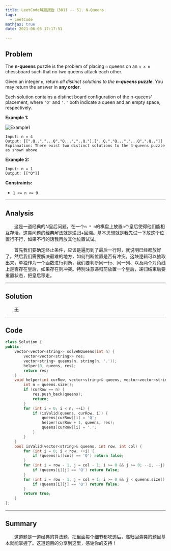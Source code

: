 ```yaml
---
title: LeetCode解题报告（381) -- 51. N-Queens
tags:
  - LeetCode
mathjax: true
date: 2021-06-05 17:17:51

---
```


## Problem

The **n-queens** puzzle is the problem of placing `n` queens on an `n x n` chessboard such that no two queens attack each other.

Given an integer `n`, return *all distinct solutions to the **n-queens puzzle***. You may return the answer in **any order**.

Each solution contains a distinct board configuration of the n-queens' placement, where `'Q'` and `'.'` both indicate a queen and an empty space, respectively.

<!-- more -->

**Example 1:**

![Example1](https://assets.leetcode.com/uploads/2020/11/13/queens.jpg)

```
Input: n = 4
Output: [[".Q..","...Q","Q...","..Q."],["..Q.","Q...","...Q",".Q.."]]
Explanation: There exist two distinct solutions to the 4-queens puzzle as shown above
```

**Example 2:**

```
Input: n = 1
Output: [["Q"]]
```



**Constraints:**

- `1 <= n <= 9`

------

## Analysis

&emsp;&emsp;这是一道经典的N皇后问题，在一个`n * n`的棋盘上放置`n`个皇后使得他们能相互存活，这类问题的经典解法就是递归+回溯。基本思想就是我先试一下放这个位置行不行，如果不行的话我再放其他位置试试。

 &emsp;&emsp;首先我们要确定终止条件，应该是遍历到了最后一行时，就说明已经都放好了。然后我们需要解决最难的地方，如何判断位置是否有冲突。这块逻辑可以抽取出来，单独作为一个函数进行判断，我们要判断同一行、同一列、以及两个对角线上是否存在皇后，如果存在则冲突。特别注意递归前放置一个皇后，递归结束后要重置状态，把皇后移走。

------

## Solution

&emsp;&emsp;无

------

## Code

```c++
class Solution {
public:
    vector<vector<string>> solveNQueens(int n) {
        vector<vector<string>> res;
        vector<string> queens(n, string(n, '.'));
        helper(0, queens, res);
        return res;
    }
    void helper(int curRow, vector<string>& queens, vector<vector<string>>& res) {
        int n = queens.size();
        if (curRow == n) {
            res.push_back(queens);
            return;
        }
        for (int i = 0; i < n; ++i) {
            if (isValid(queens, curRow, i)) {
                queens[curRow][i] = 'Q';
                helper(curRow + 1, queens, res);
                queens[curRow][i] = '.';
            }
        }
    }
    bool isValid(vector<string>& queens, int row, int col) {
        for (int i = 0; i < row; ++i) {
            if (queens[i][col] == 'Q') return false;
        }
        for (int i = row - 1, j = col - 1; i >= 0 && j >= 0; --i, --j) {
            if (queens[i][j] == 'Q') return false;
        }
        for (int i = row - 1, j = col + 1; i >= 0 && j < queens.size(); --i, ++j) {
            if (queens[i][j] == 'Q') return false;
        }
        return true;
    }
};
```

------

## Summary

&emsp;&emsp;这道题是一道经典的算法题，把里面每个细节都吃透后，递归回溯类的题目基本就能掌握了。这道题目的分享到这里，感谢你的支持！
